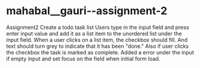 # mahabal__gauri--assignment-2
Assignment2
Create a todo task list
Users type in the input field and press enter input value and add it as a list item to the unordered list under the input field.
When a user clicks on a list item, the checkbox should fill. And text should turn grey to indicate that it has been "done."
Also if user clicks the checkbox the task is marked as complete.
Added a error under the input if empty input and set focus on the field when initial form load.
